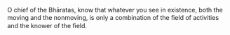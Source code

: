 O chief of the Bhāratas, know that whatever you see in existence, both the moving and the nonmoving, is only a combination of the ﬁeld of activities and the knower of the ﬁeld.